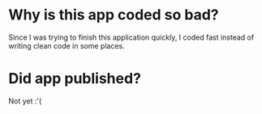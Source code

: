 # Why is this app coded so bad?
Since I was trying to finish this application quickly, I coded fast instead of writing clean code in some places.

# Did app published?
Not yet :'(
